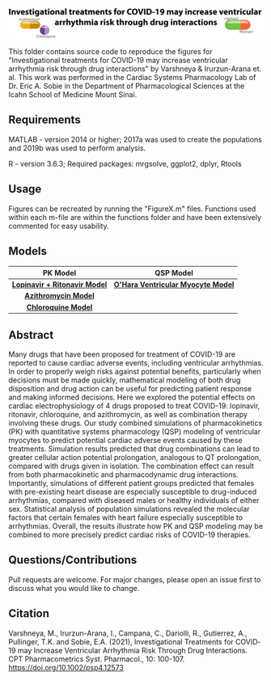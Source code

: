 ![Title](https://github.com/meeravarshneya1234/COVID19Drugs_ArrhythmiaRisk/blob/master/Images/Title.png)  

This folder contains source code to reproduce the figures for "Investigational treatments for COVID-19 may increase ventricular arrhythmia risk through drug interactions" by Varshneya & Irurzun-Arana et. al. This work was performed in the Cardiac Systems Pharmacology Lab of Dr. Eric A. Sobie in the Department of Pharmacological Sciences at the Icahn School of Medicine Mount Sinai. 

## Requirements
MATLAB - version 2014 or higher; 2017a was used to create the populations and 2019b was used to perform analysis.

R - version 3.6.3; Required packages: mrgsolve, ggplot2, dplyr, Rtools

## Usage 
Figures can be recreated by running the "FigureX.m" files. Functions used within each m-file are within the functions folder and have been extensively commented for easy usability.

## Models 
| PK Model        | QSP Model         | 
| :---:         |     :---:      |
| [**Lopinavir + Ritonavir Model**](https://www.ncbi.nlm.nih.gov/pmc/articles/PMC3962720/) | [**O'Hara Ventricular Myocyte Model**](https://journals.plos.org/ploscompbiol/article?id=10.1371/journal.pcbi.1002061) | 
| [**Azithromycin Model**](https://aac.asm.org/content/58/11/6675.long) |
| [**Chloroquine Model**](https://ascpt.onlinelibrary.wiley.com/doi/full/10.1002/cpt.1893) |

## Abstract
Many drugs that have been proposed for treatment of COVID-19 are reported to cause cardiac adverse events, including ventricular arrhythmias. In order to properly weigh risks against potential benefits, particularly when decisions must be made quickly, mathematical modeling of both drug disposition and drug action can be useful for predicting patient response and making informed decisions. Here we explored the potential effects on cardiac electrophysiology of 4 drugs proposed to treat COVID-19: lopinavir, ritonavir, chloroquine, and azithromycin, as well as combination therapy involving these drugs. Our study combined simulations of pharmacokinetics (PK) with quantitative systems pharmacology (QSP) modeling of ventricular myocytes to predict potential cardiac adverse events caused by these treatments. Simulation results predicted that drug combinations can lead to greater cellular action potential prolongation, analogous to QT prolongation, compared with drugs given in isolation. The combination effect can result from both pharmacokinetic and pharmacodynamic drug interactions. Importantly, simulations of different patient groups predicted that females with pre-existing heart disease are especially susceptible to drug-induced arrhythmias, compared with diseased males or healthy individuals of either sex. Statistical analysis of population simulations revealed the molecular factors that certain females with heart failure especially susceptible to arrhythmias. Overall, the results illustrate how PK and QSP modeling may be combined to more precisely predict cardiac risks of COVID-19 therapies. 

## Questions/Contributions
Pull requests are welcome. For major changes, please open an issue first to discuss what you would like to change.

## Citation 
Varshneya, M., Irurzun-Arana, I., Campana, C., Dariolli, R., Gutierrez, A., Pullinger, T.K. and Sobie, E.A. (2021), Investigational Treatments for COVID‐19 may Increase Ventricular Arrhythmia Risk Through Drug Interactions. CPT Pharmacometrics Syst. Pharmacol., 10: 100-107. https://doi.org/10.1002/psp4.12573
